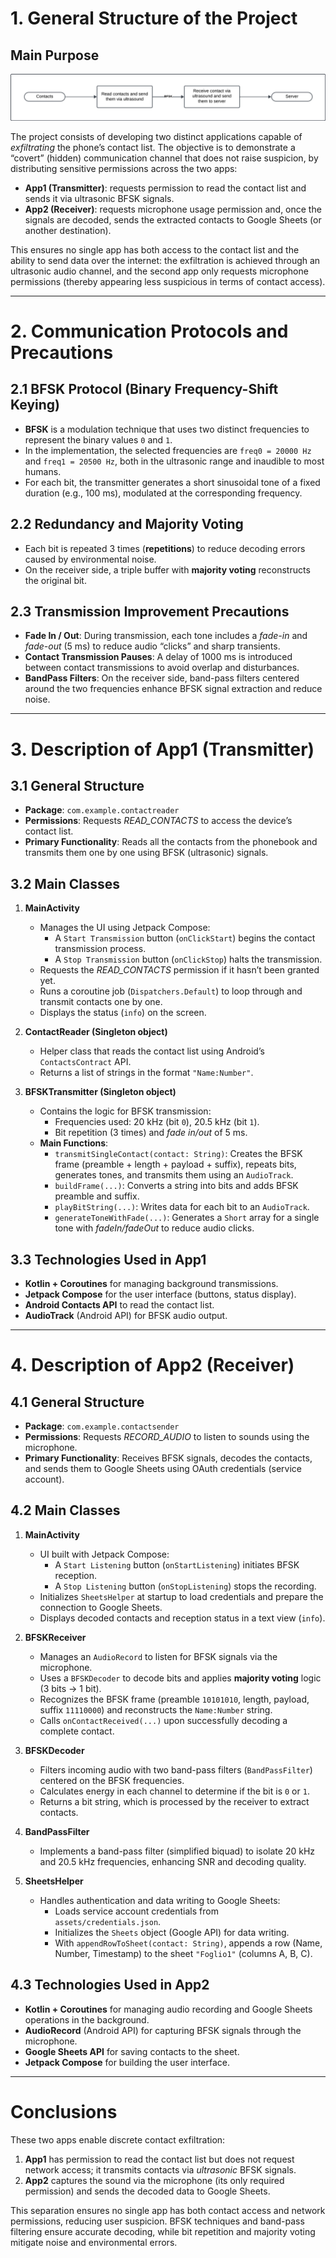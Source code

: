 # **1. General Structure of the Project**

## **Main Purpose**

![HiLevelScheme](ReadmeFiles/SchemaGenerale.png)

The project consists of developing two distinct applications capable of *exfiltrating* the phone’s contact list. The objective is to demonstrate a “covert” (hidden) communication channel that does not raise suspicion, by distributing sensitive permissions across the two apps:

- **App1 (Transmitter)**: requests permission to read the contact list and sends it via ultrasonic BFSK signals.
- **App2 (Receiver)**: requests microphone usage permission and, once the signals are decoded, sends the extracted contacts to Google Sheets (or another destination).

This ensures no single app has both access to the contact list and the ability to send data over the internet: the exfiltration is achieved through an ultrasonic audio channel, and the second app only requests microphone permissions (thereby appearing less suspicious in terms of contact access).

---

# **2. Communication Protocols and Precautions**

## **2.1 BFSK Protocol (Binary Frequency-Shift Keying)**

- **BFSK** is a modulation technique that uses two distinct frequencies to represent the binary values `0` and `1`.
- In the implementation, the selected frequencies are `freq0 = 20000 Hz` and `freq1 = 20500 Hz`, both in the ultrasonic range and inaudible to most humans.
- For each bit, the transmitter generates a short sinusoidal tone of a fixed duration (e.g., 100 ms), modulated at the corresponding frequency.

## **2.2 Redundancy and Majority Voting**

- Each bit is repeated 3 times (**repetitions**) to reduce decoding errors caused by environmental noise.
- On the receiver side, a triple buffer with **majority voting** reconstructs the original bit.

## **2.3 Transmission Improvement Precautions**

- **Fade In / Out**: During transmission, each tone includes a *fade-in* and *fade-out* (5 ms) to reduce audio “clicks” and sharp transients.
- **Contact Transmission Pauses**: A delay of 1000 ms is introduced between contact transmissions to avoid overlap and disturbances.
- **BandPass Filters**: On the receiver side, band-pass filters centered around the two frequencies enhance BFSK signal extraction and reduce noise.

---

# **3. Description of App1 (Transmitter)**

## **3.1 General Structure**

- **Package**: `com.example.contactreader`
- **Permissions**: Requests *READ_CONTACTS* to access the device’s contact list.
- **Primary Functionality**: Reads all the contacts from the phonebook and transmits them one by one using BFSK (ultrasonic) signals.

## **3.2 Main Classes**

1. **MainActivity**
   - Manages the UI using Jetpack Compose:
     - A `Start Transmission` button (`onClickStart`) begins the contact transmission process.
     - A `Stop Transmission` button (`onClickStop`) halts the transmission.
   - Requests the *READ_CONTACTS* permission if it hasn’t been granted yet.
   - Runs a coroutine job (`Dispatchers.Default`) to loop through and transmit contacts one by one.
   - Displays the status (`info`) on the screen.

2. **ContactReader (Singleton object)**
   - Helper class that reads the contact list using Android’s `ContactsContract` API.
   - Returns a list of strings in the format `"Name:Number"`.

3. **BFSKTransmitter (Singleton object)**
   - Contains the logic for BFSK transmission:
     - Frequencies used: 20 kHz (bit `0`), 20.5 kHz (bit `1`).
     - Bit repetition (3 times) and *fade in/out* of 5 ms.
   - **Main Functions**:
     - `transmitSingleContact(contact: String)`: Creates the BFSK frame (preamble + length + payload + suffix), repeats bits, generates tones, and transmits them using an `AudioTrack`.
     - `buildFrame(...)`: Converts a string into bits and adds BFSK preamble and suffix.
     - `playBitString(...)`: Writes data for each bit to an `AudioTrack`.
     - `generateToneWithFade(...)`: Generates a `Short` array for a single tone with *fadeIn/fadeOut* to reduce audio clicks.

## **3.3 Technologies Used in App1**

- **Kotlin + Coroutines** for managing background transmissions.
- **Jetpack Compose** for the user interface (buttons, status display).
- **Android Contacts API** to read the contact list.
- **AudioTrack** (Android API) for BFSK audio output.

---

# **4. Description of App2 (Receiver)**

## **4.1 General Structure**

- **Package**: `com.example.contactsender`
- **Permissions**: Requests *RECORD_AUDIO* to listen to sounds using the microphone.
- **Primary Functionality**: Receives BFSK signals, decodes the contacts, and sends them to Google Sheets using OAuth credentials (service account).

## **4.2 Main Classes**

1. **MainActivity**
   - UI built with Jetpack Compose:
     - A `Start Listening` button (`onStartListening`) initiates BFSK reception.
     - A `Stop Listening` button (`onStopListening`) stops the recording.
   - Initializes `SheetsHelper` at startup to load credentials and prepare the connection to Google Sheets.
   - Displays decoded contacts and reception status in a text view (`info`).

2. **BFSKReceiver**
   - Manages an `AudioRecord` to listen for BFSK signals via the microphone.
   - Uses a `BFSKDecoder` to decode bits and applies **majority voting** logic (3 bits -> 1 bit).
   - Recognizes the BFSK frame (preamble `10101010`, length, payload, suffix `11110000`) and reconstructs the `Name:Number` string.
   - Calls `onContactReceived(...)` upon successfully decoding a complete contact.

3. **BFSKDecoder**
   - Filters incoming audio with two band-pass filters (`BandPassFilter`) centered on the BFSK frequencies.
   - Calculates energy in each channel to determine if the bit is `0` or `1`.
   - Returns a bit string, which is processed by the receiver to extract contacts.

4. **BandPassFilter**
   - Implements a band-pass filter (simplified biquad) to isolate 20 kHz and 20.5 kHz frequencies, enhancing SNR and decoding quality.

5. **SheetsHelper**
   - Handles authentication and data writing to Google Sheets:
     - Loads service account credentials from `assets/credentials.json`.
     - Initializes the `Sheets` object (Google API) for data writing.
     - With `appendRowToSheet(contact: String)`, appends a row (Name, Number, Timestamp) to the sheet `"Foglio1"` (columns A, B, C).

## **4.3 Technologies Used in App2**

- **Kotlin + Coroutines** for managing audio recording and Google Sheets operations in the background.
- **AudioRecord** (Android API) for capturing BFSK signals through the microphone.
- **Google Sheets API** for saving contacts to the sheet.
- **Jetpack Compose** for building the user interface.

---

# **Conclusions**

These two apps enable discrete contact exfiltration:

1. **App1** has permission to read the contact list but does not request network access; it transmits contacts via *ultrasonic* BFSK signals.
2. **App2** captures the sound via the microphone (its only required permission) and sends the decoded data to Google Sheets.

This separation ensures no single app has both contact access and network permissions, reducing user suspicion. BFSK techniques and band-pass filtering ensure accurate decoding, while bit repetition and majority voting mitigate noise and environmental errors.